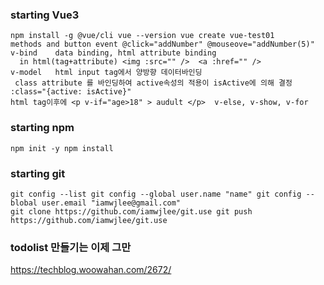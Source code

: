 
### starting Vue3
```
npm install -g @vue/cli vue --version vue create vue-test01
methods and button event @click="addNumber" @mouseove="addNumber(5)"
v-bind    data binding, html attribute binding  
  in html(tag+attribute) <img :src="" />  <a :href="" />
v-model   html input tag에서 양방향 데이터바인딩
 class attribute 를 바인딩하여 active속성의 적용이 isActive에 의해 결정 :class="{active: isActive}"
html tag이후에 <p v-if="age>18" > audult </p>  v-else, v-show, v-for
```
### starting npm
```
npm init -y npm install 
```
### starting git
```
git config --list git config --global user.name "name" git config --blobal user.email "iamwjlee@gmail.com"
git clone https://github.com/iamwjlee/git.use git push https://github.com/iamwjlee/git.use
```

### todolist 만들기는 이제 그만
https://techblog.woowahan.com/2672/

